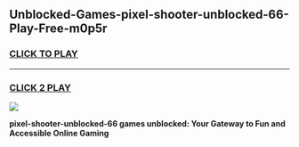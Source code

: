
## Unblocked-Games-pixel-shooter-unblocked-66-Play-Free-m0p5r
<h3>
<a href="https://premium76.site?title=pixel-shooter-unblocked-66&ref=10A">CLICK TO PLAY</a></h3>
<hr>

<h3>
<a href="https://premium76.site?title=pixel-shooter-unblocked-66&ref=10A">CLICK 2 PLAY</a>
  
</h3>

<a href="https://premium76.site?title=pixel-shooter-unblocked-66&ref=10A"><img src="https://clearcache.store/games.png"></a>


**pixel-shooter-unblocked-66 games unblocked: Your Gateway to Fun and Accessible Online Gaming**
